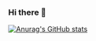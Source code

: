 ### Hi there 👋

[![Anurag's GitHub stats](https://github-readme-stats.vercel.app/api?username=Brenin1991)](https://github.com/Brenin1991/github-readme-stats)

<!--
**Brenin1991/Brenin1991** is a ✨ _special_ ✨ repository because its `README.md` (this file) appears on your GitHub profile.

Here are some ideas to get you started:

- 🔭 I’m currently working on ...
- 🌱 I’m currently learning ...
- 👯 I’m looking to collaborate on ...
- 🤔 I’m looking for help with ...
- 💬 Ask me about ...
- 📫 How to reach me: ...
- 😄 Pronouns: ...
- ⚡ Fun fact: ...
-->
